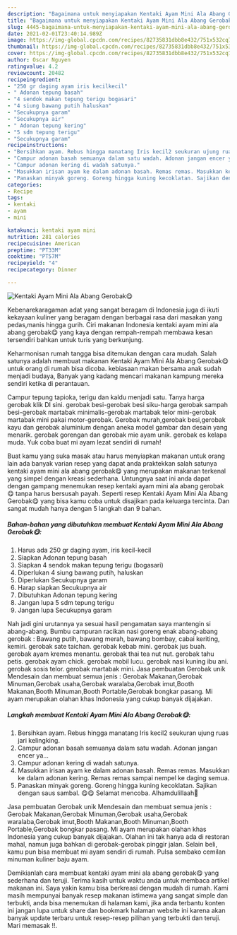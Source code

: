 ```yaml
---
description: "Bagaimana untuk menyiapakan Kentaki Ayam Mini Ala Abang Gerobak😋 Terbukti"
title: "Bagaimana untuk menyiapakan Kentaki Ayam Mini Ala Abang Gerobak😋 Terbukti"
slug: 4445-bagaimana-untuk-menyiapakan-kentaki-ayam-mini-ala-abang-gerobak-terbukti
date: 2021-02-01T23:40:14.989Z
image: https://img-global.cpcdn.com/recipes/82735831dbb8e432/751x532cq70/kentaki-ayam-mini-ala-abang-gerobak😋-foto-resep-utama.jpg
thumbnail: https://img-global.cpcdn.com/recipes/82735831dbb8e432/751x532cq70/kentaki-ayam-mini-ala-abang-gerobak😋-foto-resep-utama.jpg
cover: https://img-global.cpcdn.com/recipes/82735831dbb8e432/751x532cq70/kentaki-ayam-mini-ala-abang-gerobak😋-foto-resep-utama.jpg
author: Oscar Nguyen
ratingvalue: 4.2
reviewcount: 20482
recipeingredient:
- "250 gr daging ayam iris kecilkecil"
- " Adonan tepung basah"
- "4 sendok makan tepung terigu bogasari"
- "4 siung bawang putih haluskan"
- "Secukupnya garam"
- "Secukupnya air"
- " Adonan tepung kering"
- "5 sdm tepung terigu"
- "Secukupnya garam"
recipeinstructions:
- "Bersihkan ayam. Rebus hingga manatang Iris kecil2 seukuran ujung ruas jari kelingking."
- "Campur adonan basah semuanya dalam satu wadah. Adonan jangan encer ya..."
- "Campur adonan kering di wadah satunya."
- "Masukkan irisan ayam ke dalam adonan basah. Remas remas. Masukkan ke dalam adonan kering. Remas remas sampai nempel ke daging semua."
- "Panaskan minyak goreng. Goreng hingga kuning kecoklatan. Sajikan dengan saus sambal. 😋😋 Selamat mencoba. Alhamdulillaah🤗"
categories:
- Recipe
tags:
- kentaki
- ayam
- mini

katakunci: kentaki ayam mini 
nutrition: 281 calories
recipecuisine: American
preptime: "PT33M"
cooktime: "PT57M"
recipeyield: "4"
recipecategory: Dinner

---
```



![Kentaki Ayam Mini Ala Abang Gerobak😋](https://img-global.cpcdn.com/recipes/82735831dbb8e432/751x532cq70/kentaki-ayam-mini-ala-abang-gerobak😋-foto-resep-utama.jpg)

Kebenarekaragaman adat yang sangat beragam di Indonesia juga di ikuti kekayaan kuliner yang beragam dengan berbagai rasa dari masakan yang pedas,manis hingga gurih. Ciri makanan Indonesia kentaki ayam mini ala abang gerobak😋 yang kaya dengan rempah-rempah membawa kesan tersendiri bahkan untuk turis yang berkunjung.


Keharmonisan rumah tangga bisa ditemukan dengan cara mudah. Salah satunya adalah membuat makanan Kentaki Ayam Mini Ala Abang Gerobak😋 untuk orang di rumah bisa dicoba. kebiasaan makan bersama anak sudah menjadi budaya, Banyak yang kadang mencari makanan kampung mereka sendiri ketika di perantauan.

Campur tepung tapioka, terigu dan kaldu menjadi satu. Tanya harga gerobak klik DI sini. gerobak besi-gerobak besi siku-harga gerobak sampah besi-gerobak martabak minimalis-gerobak martabak telor mini-gerobak martabak mini pakai motor-gerobak. Gerobak murah,gerobak besi,gerobak kayu dan gerobak aluminium dengan aneka model gambar dan desain yang menarik. gerobak gorengan dan gerobak mie ayam unik. gerobak es kelapa muda. Yuk coba buat mi ayam lezat sendiri di rumah!

Buat kamu yang suka masak atau harus menyiapkan makanan untuk orang lain ada banyak varian resep yang dapat anda praktekkan salah satunya kentaki ayam mini ala abang gerobak😋 yang merupakan makanan terkenal yang simpel dengan kreasi sederhana. Untungnya saat ini anda dapat dengan gampang menemukan resep kentaki ayam mini ala abang gerobak😋 tanpa harus bersusah payah.
Seperti resep Kentaki Ayam Mini Ala Abang Gerobak😋 yang bisa kamu coba untuk disajikan pada keluarga tercinta. Dan sangat mudah hanya dengan 5 langkah dan 9 bahan.


<!--inarticleads1-->

##### Bahan-bahan yang dibutuhkan membuat Kentaki Ayam Mini Ala Abang Gerobak😋:

1. Harus ada 250 gr daging ayam, iris kecil-kecil
1. Siapkan  Adonan tepung basah
1. Siapkan 4 sendok makan tepung terigu (bogasari)
1. Diperlukan 4 siung bawang putih, haluskan
1. Diperlukan Secukupnya garam
1. Harap siapkan Secukupnya air
1. Dibutuhkan  Adonan tepung kering
1. Jangan lupa 5 sdm tepung terigu
1. Jangan lupa Secukupnya garam


Nah jadi gini urutannya ya sesuai hasil pengamatan saya mantengin si abang-abang. Bumbu campuran racikan nasi goreng enak abang-abang gerobak : Bawang putih, bawang merah, bawang bombay, cabai keriting, kemiri. gerobak sate taichan. gerobak kebab mini. gerobak jus buah. gerobak ayam kremes menantu. gerobak thai tea nut nut. gerobak tahu petis. gerobak ayam chick. gerobak mobil lucu. gerobak nasi kuning ibu ani. gerobak sosis telor. gerobak martabak mini. Jasa pembuatan Gerobak unik Mendesain dan membuat semua jenis : Gerobak Makanan,Gerobak Minuman,Gerobak usaha,Gerobak waralaba,Gerobak imut,Booth Makanan,Booth Minuman,Booth Portable,Gerobak bongkar pasang. Mi ayam merupakan olahan khas Indonesia yang cukup banyak dijajakan. 

<!--inarticleads2-->

##### Langkah membuat  Kentaki Ayam Mini Ala Abang Gerobak😋:

1. Bersihkan ayam. Rebus hingga manatang Iris kecil2 seukuran ujung ruas jari kelingking.
1. Campur adonan basah semuanya dalam satu wadah. Adonan jangan encer ya...
1. Campur adonan kering di wadah satunya.
1. Masukkan irisan ayam ke dalam adonan basah. Remas remas. Masukkan ke dalam adonan kering. Remas remas sampai nempel ke daging semua.
1. Panaskan minyak goreng. Goreng hingga kuning kecoklatan. Sajikan dengan saus sambal. 😋😋 Selamat mencoba. Alhamdulillaah🤗


Jasa pembuatan Gerobak unik Mendesain dan membuat semua jenis : Gerobak Makanan,Gerobak Minuman,Gerobak usaha,Gerobak waralaba,Gerobak imut,Booth Makanan,Booth Minuman,Booth Portable,Gerobak bongkar pasang. Mi ayam merupakan olahan khas Indonesia yang cukup banyak dijajakan. Olahan ini tak hanya ada di restoran mahal, namun juga bahkan di gerobak-gerobak pinggir jalan. Selain beli, kamu pun bisa membuat mi ayam sendiri di rumah. Pulsa sembako cemilan minuman kuliner baju ayam. 

Demikianlah cara membuat kentaki ayam mini ala abang gerobak😋 yang sederhana dan teruji. Terima kasih untuk waktu anda untuk membaca artikel makanan ini. Saya yakin kamu bisa berkreasi dengan mudah di rumah. Kami masih mempunyai banyak resep makanan istimewa yang sangat simple dan terbukti, anda bisa menemukan di halaman kami, jika anda terbantu konten ini jangan lupa untuk share dan bookmark halaman website ini karena akan banyak update terbaru untuk resep-resep pilihan yang terbukti dan teruji. Mari memasak !!. 
